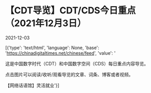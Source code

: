# 【CDT导览】CDT/CDS今日重点（2021年12月3日）

2021-12-03

[{'type': 'text/html', 'language': None, 'base': 'https://chinadigitaltimes.net/chinese/feed', 'value': '

这是中国数字时代（CDT）和中国数字空间（CDS）每日重点内容导览。



点击图片可以阅读/收听/观看导览的文章、词条、博客或者视频。





<p class="wp-caption-text)

<p class="wp-caption-text)

【网络话语馆】灵活就业'}]